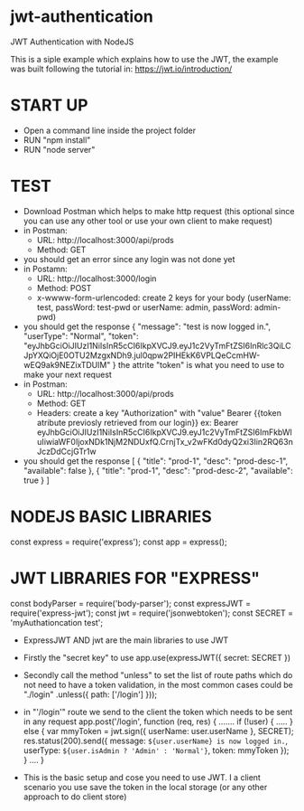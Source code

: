# jwt-authentication
JWT Authentication with NodeJS

This is a siple example which explains how to use the JWT, the example was  built  following the tutorial in:
https://jwt.io/introduction/

# START UP
- Open a command line inside the project folder
- RUN "npm install"
- RUN "node server" 

# TEST
- Download Postman which helps to make http request (this optional since you can use any other tool or  use your own client to make request)
- in Postman:
  - URL: http://localhost:3000/api/prods
   - Method: GET
- you should get an error since any login was not  done yet
- in Postamn:
  - URL: http://localhost:3000/login
  - Method: POST
  - x-wwww-form-urlencoded: create 2 keys for your body (userName: test,  passWord: test-pwd or userName: admin, passWord: admin-pwd)
- you should get the response 
  {
    "message": "test is now logged in.",
    "userType": "Normal",
    "token": "eyJhbGciOiJIUzI1NiIsInR5cCI6IkpXVCJ9.eyJ1c2VyTmFtZSI6InRlc3QiLCJpYXQiOjE0OTU2MzgxNDh9.jul0qpw2PIHEkK6VPLQeCcmHW-wEQ9ak9NEZixTDUlM"
  }
  the attrite "token" is what you need to use to make your next request
 - in Postman:
    - URL: http://localhost:3000/api/prods
    - Method: GET
    - Headers: create a key "Authorization" with "value" Bearer {{token atribute previosly retrieved from our login}}
      ex:
      Bearer eyJhbGciOiJIUzI1NiIsInR5cCI6IkpXVCJ9.eyJ1c2VyTmFtZSI6ImFkbWluIiwiaWF0IjoxNDk1NjM2NDUxfQ.CrnjTx_v2wFKd0dyQ2xi3Iin2RQ63nJczDdCcjGTr1w 
  - you should get the response
    [
    {
      "title": "prod-1",
      "desc": "prod-desc-1",
      "available": false
    },
    {
      "title": "prod-1",
      "desc": "prod-desc-2",
      "available": true
    }
  ]
 
# NODEJS BASIC LIBRARIES
  const express = require('express');
  const app = express();
  
# JWT LIBRARIES FOR "EXPRESS"
  const bodyParser = require('body-parser');
  const expressJWT = require('express-jwt');
  const jwt = require('jsonwebtoken');
  const SECRET = 'myAuthationcation test';

- ExpressJWT AND jwt are the main libraries to use JWT
- Firstly the "secret key" to use 
  app.use(expressJWT({
      secret: SECRET
  })
- Secondly call the method "unless" to set the list of route paths which do not need to have a token validation, 
  in the most common cases could be "./login"
.unless({
    path: ['/login']
}));

- in "'/login'" route we send to the client the token which needs to be sent in any request
app.post('/login', function (req, res) {
.......
    if (!user) {
      .....
    } else {
        var mmyToken = jwt.sign({
            userName: user.userName
        }, SECRET);
        res.status(200).send({
            message:  `${user.userName} is now logged in.`,
            userType: `${user.isAdmin ? 'Admin' : 'Normal'}`,
            token: mmyToken
        });
    }
....
}

- This is the basic setup and cose you need to use JWT. I a client scenario you use save the token in the local storage (or any other approach to do client store)
     
